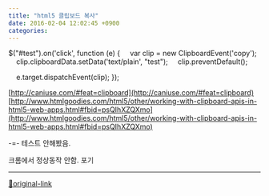 ```yaml
---
title: "html5 클립보드 복사"
date: 2016-02-04 12:02:45 +0900
categories: 
---
```

  

$("#test").on('click', function (e) {
    var clip = new ClipboardEvent('copy');
    clip.clipboardData.setData('text/plain', "test");
    clip.preventDefault();
  

    e.target.dispatchEvent(clip);
});
  
[http://caniuse.com/#feat=clipboard](http://caniuse.com/#feat=clipboard)  
[http://www.htmlgoodies.com/html5/other/working-with-clipboard-apis-in-html5-web-apps.html#fbid=psQIhXZQXmo](http://www.htmlgoodies.com/html5/other/working-with-clipboard-apis-in-html5-web-apps.html#fbid=psQIhXZQXmo)  

-=-
테스트 안해봤음.
  

크롬에서 정상동작 안함.
포기






***
[🔗original-link](http://www.mins01.com/mh/tech/read/982)